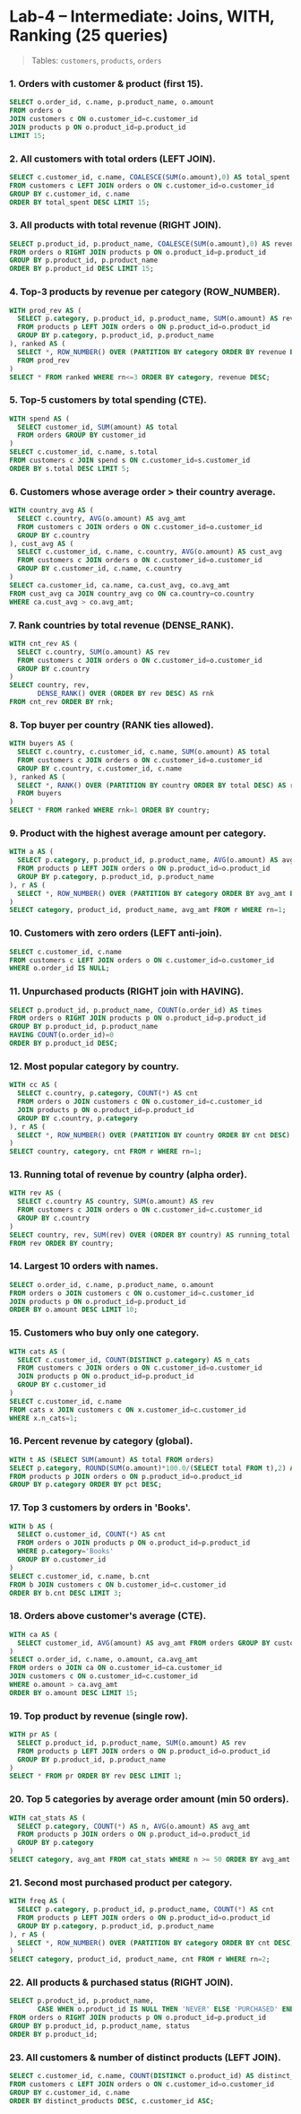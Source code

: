 # Lab-4 – Intermediate: Joins, WITH, Ranking (25 queries)

> Tables: `customers`, `products`, `orders`

### 1. Orders with customer & product (first 15).
```sql
SELECT o.order_id, c.name, p.product_name, o.amount
FROM orders o
JOIN customers c ON o.customer_id=c.customer_id
JOIN products p ON o.product_id=p.product_id
LIMIT 15;
```

### 2. All customers with total orders (LEFT JOIN).
```sql
SELECT c.customer_id, c.name, COALESCE(SUM(o.amount),0) AS total_spent
FROM customers c LEFT JOIN orders o ON c.customer_id=o.customer_id
GROUP BY c.customer_id, c.name
ORDER BY total_spent DESC LIMIT 15;
```

### 3. All products with total revenue (RIGHT JOIN).
```sql
SELECT p.product_id, p.product_name, COALESCE(SUM(o.amount),0) AS revenue
FROM orders o RIGHT JOIN products p ON o.product_id=p.product_id
GROUP BY p.product_id, p.product_name
ORDER BY p.product_id DESC LIMIT 15;
```

### 4. Top-3 products by revenue per category (ROW_NUMBER).
```sql
WITH prod_rev AS (
  SELECT p.category, p.product_id, p.product_name, SUM(o.amount) AS revenue
  FROM products p LEFT JOIN orders o ON p.product_id=o.product_id
  GROUP BY p.category, p.product_id, p.product_name
), ranked AS (
  SELECT *, ROW_NUMBER() OVER (PARTITION BY category ORDER BY revenue DESC) AS rn
  FROM prod_rev
)
SELECT * FROM ranked WHERE rn<=3 ORDER BY category, revenue DESC;
```

### 5. Top-5 customers by total spending (CTE).
```sql
WITH spend AS (
  SELECT customer_id, SUM(amount) AS total
  FROM orders GROUP BY customer_id
)
SELECT c.customer_id, c.name, s.total
FROM customers c JOIN spend s ON c.customer_id=s.customer_id
ORDER BY s.total DESC LIMIT 5;
```

### 6. Customers whose average order > their country average.
```sql
WITH country_avg AS (
  SELECT c.country, AVG(o.amount) AS avg_amt
  FROM customers c JOIN orders o ON c.customer_id=o.customer_id
  GROUP BY c.country
), cust_avg AS (
  SELECT c.customer_id, c.name, c.country, AVG(o.amount) AS cust_avg
  FROM customers c JOIN orders o ON c.customer_id=o.customer_id
  GROUP BY c.customer_id, c.name, c.country
)
SELECT ca.customer_id, ca.name, ca.cust_avg, co.avg_amt
FROM cust_avg ca JOIN country_avg co ON ca.country=co.country
WHERE ca.cust_avg > co.avg_amt;
```

### 7. Rank countries by total revenue (DENSE_RANK).
```sql
WITH cnt_rev AS (
  SELECT c.country, SUM(o.amount) AS rev
  FROM customers c JOIN orders o ON c.customer_id=o.customer_id
  GROUP BY c.country
)
SELECT country, rev,
       DENSE_RANK() OVER (ORDER BY rev DESC) AS rnk
FROM cnt_rev ORDER BY rnk;
```

### 8. Top buyer per country (RANK ties allowed).
```sql
WITH buyers AS (
  SELECT c.country, c.customer_id, c.name, SUM(o.amount) AS total
  FROM customers c JOIN orders o ON c.customer_id=o.customer_id
  GROUP BY c.country, c.customer_id, c.name
), ranked AS (
  SELECT *, RANK() OVER (PARTITION BY country ORDER BY total DESC) AS rnk
  FROM buyers
)
SELECT * FROM ranked WHERE rnk=1 ORDER BY country;
```

### 9. Product with the highest average amount per category.
```sql
WITH a AS (
  SELECT p.category, p.product_id, p.product_name, AVG(o.amount) AS avg_amt
  FROM products p LEFT JOIN orders o ON p.product_id=o.product_id
  GROUP BY p.category, p.product_id, p.product_name
), r AS (
  SELECT *, ROW_NUMBER() OVER (PARTITION BY category ORDER BY avg_amt DESC) AS rn FROM a
)
SELECT category, product_id, product_name, avg_amt FROM r WHERE rn=1;
```

### 10. Customers with zero orders (LEFT anti-join).
```sql
SELECT c.customer_id, c.name
FROM customers c LEFT JOIN orders o ON c.customer_id=o.customer_id
WHERE o.order_id IS NULL;
```

### 11. Unpurchased products (RIGHT join with HAVING).
```sql
SELECT p.product_id, p.product_name, COUNT(o.order_id) AS times
FROM orders o RIGHT JOIN products p ON o.product_id=p.product_id
GROUP BY p.product_id, p.product_name
HAVING COUNT(o.order_id)=0
ORDER BY p.product_id DESC;
```

### 12. Most popular category by country.
```sql
WITH cc AS (
  SELECT c.country, p.category, COUNT(*) AS cnt
  FROM orders o JOIN customers c ON o.customer_id=c.customer_id
  JOIN products p ON o.product_id=p.product_id
  GROUP BY c.country, p.category
), r AS (
  SELECT *, ROW_NUMBER() OVER (PARTITION BY country ORDER BY cnt DESC) AS rn FROM cc
)
SELECT country, category, cnt FROM r WHERE rn=1;
```

### 13. Running total of revenue by country (alpha order).
```sql
WITH rev AS (
  SELECT c.country AS country, SUM(o.amount) AS rev
  FROM customers c JOIN orders o ON c.customer_id=c.customer_id
  GROUP BY c.country
)
SELECT country, rev, SUM(rev) OVER (ORDER BY country) AS running_total
FROM rev ORDER BY country;
```

### 14. Largest 10 orders with names.
```sql
SELECT o.order_id, c.name, p.product_name, o.amount
FROM orders o JOIN customers c ON o.customer_id=c.customer_id
JOIN products p ON o.product_id=p.product_id
ORDER BY o.amount DESC LIMIT 10;
```

### 15. Customers who buy only one category.
```sql
WITH cats AS (
  SELECT c.customer_id, COUNT(DISTINCT p.category) AS n_cats
  FROM customers c JOIN orders o ON c.customer_id=o.customer_id
  JOIN products p ON o.product_id=p.product_id
  GROUP BY c.customer_id
)
SELECT c.customer_id, c.name
FROM cats x JOIN customers c ON x.customer_id=c.customer_id
WHERE x.n_cats=1;
```

### 16. Percent revenue by category (global).
```sql
WITH t AS (SELECT SUM(amount) AS total FROM orders)
SELECT p.category, ROUND(SUM(o.amount)*100.0/(SELECT total FROM t),2) AS pct
FROM products p JOIN orders o ON p.product_id=o.product_id
GROUP BY p.category ORDER BY pct DESC;
```

### 17. Top 3 customers by orders in 'Books'.
```sql
WITH b AS (
  SELECT o.customer_id, COUNT(*) AS cnt
  FROM orders o JOIN products p ON o.product_id=p.product_id
  WHERE p.category='Books'
  GROUP BY o.customer_id
)
SELECT c.customer_id, c.name, b.cnt
FROM b JOIN customers c ON b.customer_id=c.customer_id
ORDER BY b.cnt DESC LIMIT 3;
```

### 18. Orders above customer's average (CTE).
```sql
WITH ca AS (
  SELECT customer_id, AVG(amount) AS avg_amt FROM orders GROUP BY customer_id
)
SELECT o.order_id, c.name, o.amount, ca.avg_amt
FROM orders o JOIN ca ON o.customer_id=ca.customer_id
JOIN customers c ON o.customer_id=c.customer_id
WHERE o.amount > ca.avg_amt
ORDER BY o.amount DESC LIMIT 15;
```

### 19. Top product by revenue (single row).
```sql
WITH pr AS (
  SELECT p.product_id, p.product_name, SUM(o.amount) AS rev
  FROM products p LEFT JOIN orders o ON p.product_id=o.product_id
  GROUP BY p.product_id, p.product_name
)
SELECT * FROM pr ORDER BY rev DESC LIMIT 1;
```

### 20. Top 5 categories by average order amount (min 50 orders).
```sql
WITH cat_stats AS (
  SELECT p.category, COUNT(*) AS n, AVG(o.amount) AS avg_amt
  FROM products p JOIN orders o ON p.product_id=o.product_id
  GROUP BY p.category
)
SELECT category, avg_amt FROM cat_stats WHERE n >= 50 ORDER BY avg_amt DESC LIMIT 5;
```

### 21. Second most purchased product per category.
```sql
WITH freq AS (
  SELECT p.category, p.product_id, p.product_name, COUNT(*) AS cnt
  FROM products p LEFT JOIN orders o ON p.product_id=o.product_id
  GROUP BY p.category, p.product_id, p.product_name
), r AS (
  SELECT *, ROW_NUMBER() OVER (PARTITION BY category ORDER BY cnt DESC) AS rn FROM freq
)
SELECT category, product_id, product_name, cnt FROM r WHERE rn=2;
```

### 22. All products & purchased status (RIGHT JOIN).
```sql
SELECT p.product_id, p.product_name,
       CASE WHEN o.product_id IS NULL THEN 'NEVER' ELSE 'PURCHASED' END AS status
FROM orders o RIGHT JOIN products p ON o.product_id=p.product_id
GROUP BY p.product_id, p.product_name, status
ORDER BY p.product_id;
```

### 23. All customers & number of distinct products (LEFT JOIN).
```sql
SELECT c.customer_id, c.name, COUNT(DISTINCT o.product_id) AS distinct_products
FROM customers c LEFT JOIN orders o ON c.customer_id=o.customer_id
GROUP BY c.customer_id, c.name
ORDER BY distinct_products DESC, c.customer_id ASC;
```


